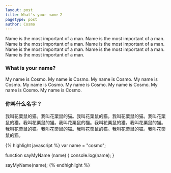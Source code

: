 ```yaml
---
layout: post
title: What's your name 2
pagetype: post
author: Cosmo
---
```


Name is the most important of a man. Name is the most important of a man. Name is the most important of a man. Name is the most important of a man. Name is the most important of a man. Name is the most important of a man. Name is the most important of a man.

### What is your name?

My name is Cosmo. My name is Cosmo. My name is Cosmo. My name is Cosmo. My name is Cosmo. My name is Cosmo. My name is Cosmo. My name is Cosmo. My name is Cosmo. 

### 你叫什么名字？

我叫花栗鼠的猫。我叫花栗鼠的猫。我叫花栗鼠的猫。我叫花栗鼠的猫。我叫花栗鼠的猫。我叫花栗鼠的猫。我叫花栗鼠的猫。我叫花栗鼠的猫。我叫花栗鼠的猫。我叫花栗鼠的猫。我叫花栗鼠的猫。我叫花栗鼠的猫。我叫花栗鼠的猫。我叫花栗鼠的猫。

{% highlight javascript %}
var name = "cosmo";

function sayMyName (name) {
    console.log(name);
}

sayMyName(name);
{% endhighlight %}
